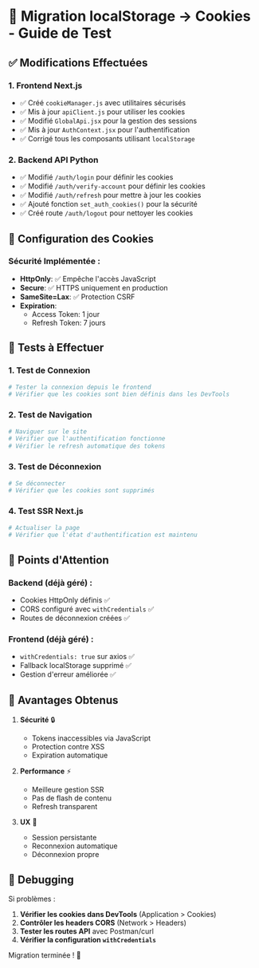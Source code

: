 # 🔄 Migration localStorage → Cookies - Guide de Test

## ✅ Modifications Effectuées

### 1. **Frontend Next.js**
- ✅ Créé `cookieManager.js` avec utilitaires sécurisés
- ✅ Mis à jour `apiClient.js` pour utiliser les cookies
- ✅ Modifié `GlobalApi.jsx` pour la gestion des sessions
- ✅ Mis à jour `AuthContext.jsx` pour l'authentification
- ✅ Corrigé tous les composants utilisant `localStorage`

### 2. **Backend API Python**
- ✅ Modifié `/auth/login` pour définir les cookies
- ✅ Modifié `/auth/verify-account` pour définir les cookies  
- ✅ Modifié `/auth/refresh` pour mettre à jour les cookies
- ✅ Ajouté fonction `set_auth_cookies()` pour la sécurité
- ✅ Créé route `/auth/logout` pour nettoyer les cookies

## 🔧 Configuration des Cookies

### Sécurité Implémentée :
- **HttpOnly**: ✅ Empêche l'accès JavaScript
- **Secure**: ✅ HTTPS uniquement en production  
- **SameSite=Lax**: ✅ Protection CSRF
- **Expiration**: 
  - Access Token: 1 jour
  - Refresh Token: 7 jours

## 🧪 Tests à Effectuer

### 1. **Test de Connexion**
```bash
# Tester la connexion depuis le frontend
# Vérifier que les cookies sont bien définis dans les DevTools
```

### 2. **Test de Navigation**
```bash
# Naviguer sur le site
# Vérifier que l'authentification fonctionne
# Vérifier le refresh automatique des tokens
```

### 3. **Test de Déconnexion**
```bash
# Se déconnecter
# Vérifier que les cookies sont supprimés
```

### 4. **Test SSR Next.js**
```bash
# Actualiser la page
# Vérifier que l'état d'authentification est maintenu
```

## 🚨 Points d'Attention

### Backend (déjà géré) :
- Cookies HttpOnly définis ✅
- CORS configuré avec `withCredentials` ✅
- Routes de déconnexion créées ✅

### Frontend (déjà géré) :
- `withCredentials: true` sur axios ✅  
- Fallback localStorage supprimé ✅
- Gestion d'erreur améliorée ✅

## 🎯 Avantages Obtenus

1. **Sécurité** 🔒
   - Tokens inaccessibles via JavaScript
   - Protection contre XSS
   - Expiration automatique

2. **Performance** ⚡
   - Meilleure gestion SSR
   - Pas de flash de contenu
   - Refresh transparent

3. **UX** 👤  
   - Session persistante
   - Reconnexion automatique
   - Déconnexion propre

## 🐛 Debugging

Si problèmes :

1. **Vérifier les cookies dans DevTools** (Application > Cookies)
2. **Contrôler les headers CORS** (Network > Headers)  
3. **Tester les routes API** avec Postman/curl
4. **Vérifier la configuration `withCredentials`**

Migration terminée ! 🎉